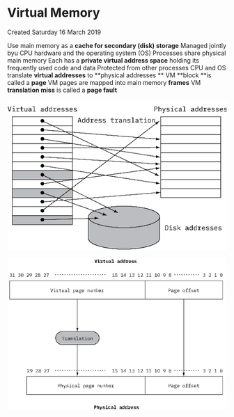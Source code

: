 # Virtual Memory
Created Saturday 16 March 2019

Use main memory as a **cache for secondary (disk) storage**
Managed jointly byu CPU hardware and the operating system (OS)
Processes share physical main memory
Each has a **private virtual address space** holding its frequently used code and data
Protected from other processes
CPU and OS translate **virtual addresses** to **physical addresses	**
VM **block **is called a **page**
VM pages are mapped into main memory **frames**
VM **translation miss** is called a **page fault**
	
![](./Virtual_Memory/pasted_image.png)


![](./Virtual_Memory/pasted_image001.png)

